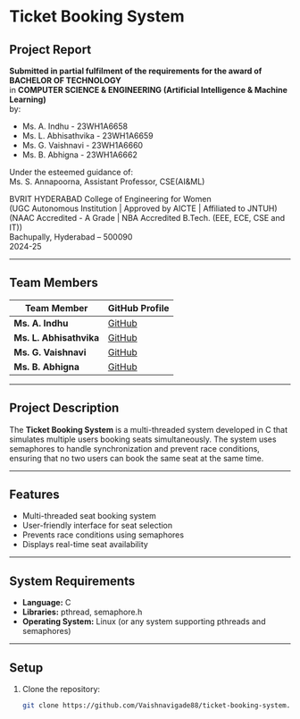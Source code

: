 # Ticket Booking System

## Project Report
**Submitted in partial fulfilment of the requirements for the award of BACHELOR OF TECHNOLOGY**  
in **COMPUTER SCIENCE & ENGINEERING (Artificial Intelligence & Machine Learning)**  
by:  
- Ms. A. Indhu - 23WH1A6658  
- Ms. L. Abhisathvika - 23WH1A6659  
- Ms. G. Vaishnavi - 23WH1A6660  
- Ms. B. Abhigna - 23WH1A6662

Under the esteemed guidance of:  
Ms. S. Annapoorna, Assistant Professor, CSE(AI&ML)

BVRIT HYDERABAD College of Engineering for Women  
(UGC Autonomous Institution | Approved by AICTE | Affiliated to JNTUH)  
(NAAC Accredited - A Grade | NBA Accredited B.Tech. (EEE, ECE, CSE and IT))  
Bachupally, Hyderabad – 500090  
2024-25

---

## Team Members

| Team Member        | GitHub Profile                        |
| ------------------ | ------------------------------------- |
| **Ms. A. Indhu**   | [GitHub](https://github.com/IndhuAmbati) |
| **Ms. L. Abhisathvika** | [GitHub](https://github.com/) |
| **Ms. G. Vaishnavi** | [GitHub](https://github.com/Vaishnavigade88) |
| **Ms. B. Abhigna** | [GitHub](https://github.com/https://github.com/Abhigna34) |

---

## Project Description

The **Ticket Booking System** is a multi-threaded system developed in C that simulates multiple users booking seats simultaneously. The system uses semaphores to handle synchronization and prevent race conditions, ensuring that no two users can book the same seat at the same time.

---

## Features

- Multi-threaded seat booking system
- User-friendly interface for seat selection
- Prevents race conditions using semaphores
- Displays real-time seat availability

---

## System Requirements

- **Language:** C
- **Libraries:** pthread, semaphore.h
- **Operating System:** Linux (or any system supporting pthreads and semaphores)

---

## Setup

1. Clone the repository:
   ```bash
   git clone https://github.com/Vaishnavigade88/ticket-booking-system.git

